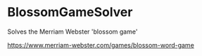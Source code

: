 # BlossomGameSolver
Solves the Merriam Webster 'blossom game'

https://www.merriam-webster.com/games/blossom-word-game

